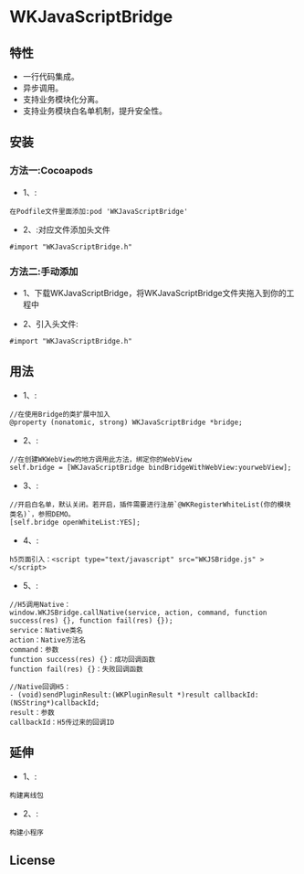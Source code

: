 # WKJavaScriptBridge


## 特性

- 一行代码集成。
- 异步调用。
- 支持业务模块化分离。
- 支持业务模块白名单机制，提升安全性。


## 安装

### 方法一:Cocoapods
- 1、:

```objc
在Podfile文件里面添加:pod 'WKJavaScriptBridge'
```
- 2、:对应文件添加头文件

```objc
#import "WKJavaScriptBridge.h"
```

### 方法二:手动添加
- 1、下载WKJavaScriptBridge，将WKJavaScriptBridge文件夹拖入到你的工程中

- 2、引入头文件:

```objc
#import "WKJavaScriptBridge.h"
```


## 用法
- 1、:

```objc
//在使用Bridge的类扩展中加入
@property (nonatomic, strong) WKJavaScriptBridge *bridge;
```
- 2、:

```objc
//在创建WKWebView的地方调用此方法，绑定你的WebView
self.bridge = [WKJavaScriptBridge bindBridgeWithWebView:yourwebView];
```
- 3、:

```objc
//开启白名单，默认关闭。若开启，插件需要进行注册`@WKRegisterWhiteList(你的模块类名)`，参照DEMO。
[self.bridge openWhiteList:YES];
```
- 4、:

```objc
h5页面引入：<script type="text/javascript" src="WKJSBridge.js" ></script>
```
- 5、:

```objc
//H5调用Native：
window.WKJSBridge.callNative(service, action, command, function success(res) {}, function fail(res) {});
service：Native类名
action：Native方法名
command：参数
function success(res) {}：成功回调函数
function fail(res) {}：失败回调函数

//Native回调H5：
- (void)sendPluginResult:(WKPluginResult *)result callbackId:(NSString*)callbackId;
result：参数
callbackId：H5传过来的回调ID
```

## 延伸
- 1、:
```objc
构建离线包
```
- 2、:
```objc
构建小程序
```

## License
